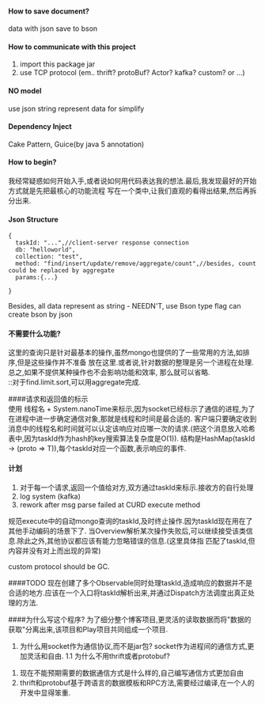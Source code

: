 #### How to save document?
data with json save to bson
 
#### How to communicate with this project
1. import this package jar
2. use TCP protocol (em.. thrift? protoBuf? Actor? kafka? custom? or ...)

#### NO model
use json string represent data for simplify

#### Dependency Inject
Cake Pattern, Guice(by java 5 annotation)

#### How to begin?
我经常疑惑如何开始入手,或者说如何用代码表达我的想法.最后,我发现最好的开始方式就是先把最核心的功能流程
写在一个类中,让我们直观的看得出结果,然后再拆分出来.

#### Json Structure
```
{
  taskId: "...",//client-server response connection
  db: "helloworld",
  collection: "test",
  method: "find/insert/update/remove/aggregate/count",//besides, count could be replaced by aggregate
  params:{...}
  
}
```
Besides, all data represent as string - NEEDN'T, use Bson type flag can create bson by json

#### 不需要什么功能?
这里的查询只是针对最基本的操作,虽然mongo也提供的了一些常用的方法,如排序,但是这些操作并不准备
放在这里.或者说,针对数据的整理是另一个进程在处理.总之,如果不提供某种操作也不会影响功能和效率,
那么就可以省略.  
::对于find.limit.sort,可以用aggregate完成.

####请求和返回值的标示  
使用 线程名 + System.nanoTime来标示,因为socket已经标示了通信的进程,为了在进程中进一步确定通信对象,那就是线程和时间是最合适的.
客户端只要确定收到消息中的线程名和时间就可以认定该响应对应哪一次的请求.(把这个消息放入哈希表中,因为taskId作为hash的key搜索算法复杂度是O(1)).
结构是HashMap(taskId -> (proto => T)),每个taskId对应一个函数,表示响应的事件.

#### 计划
1. 对于每一个请求,返回一个值给对方,双方通过taskId来标示.接收方的自行处理
2. log system (kafka)  
3. rework after msg parse failed at CURD execute method  

规范execute中的自动mongo查询的taskId,及时终止操作.因为taskId现在用在了其他手动编码的场景下了.
当Overview解析某次操作失败后,可以继续接受该类信息.除此之外,其他协议都应该有能力忽略错误的信息.(这里具体指
匹配了taskId,但内容并没有对上而出现的异常)

custom protocol should be GC.

####TODO
现在创建了多个Observable同时处理taskId,造成响应的数据并不是合适的地方.应该在一个入口将taskId解析出来,并通过Dispatch方法调度出真正处理的方法.

####为什么写这个程序?
为了细分整个博客项目,更灵活的读取数据而将"数据的获取"分离出来,该项目和Play项目共同组成一个项目.
1. 为什么用socket作为通信协议,而不是jar包?
socket作为进程间的通信方式,更加灵活和自由.
1.1 为什么不用thrift或者protobuf?
1) 现在不能预期需要的数据通信方式是什么样的,自己编写通信方式更加自由
2) thrift和protobuf基于跨语言的数据模板和RPC方法,需要经过编译,在一个人的开发中显得笨重.

